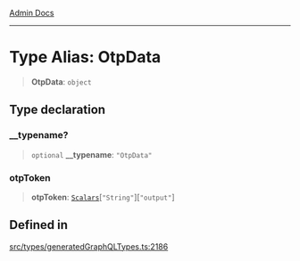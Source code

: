 [Admin Docs](/)

***

# Type Alias: OtpData

> **OtpData**: `object`

## Type declaration

### \_\_typename?

> `optional` **\_\_typename**: `"OtpData"`

### otpToken

> **otpToken**: [`Scalars`](Scalars.md)\[`"String"`\]\[`"output"`\]

## Defined in

[src/types/generatedGraphQLTypes.ts:2186](https://github.com/Suyash878/talawa-api/blob/cfd688207611ba245c99edd8dbaccb2cdbf6a043/src/types/generatedGraphQLTypes.ts#L2186)
